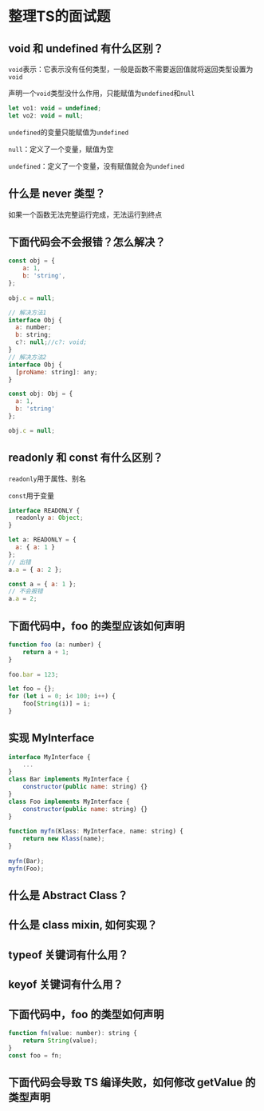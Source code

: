 # 整理TS的面试题

## void 和 undefined 有什么区别？

`void`表示：它表示没有任何类型，一般是函数不需要返回值就将返回类型设置为`void`

声明一个`void`类型没什么作用，只能赋值为`undefined`和`null`

```js
let vo1: void = undefined;
let vo2: void = null;
```

`undefined`的变量只能赋值为`undefined`



`null`：定义了一个变量，赋值为空

`undefined`：定义了一个变量，没有赋值就会为`undefined`

## 什么是 never 类型？

如果一个函数无法完整运行完成，无法运行到终点

## 下面代码会不会报错？怎么解决？

```js
const obj = {
    a: 1,
    b: 'string',
};
  
obj.c = null;
```

```js
// 解决方法1
interface Obj {
  a: number;
  b: string;
  c?: null;//c?: void;
}
// 解决方法2
interface Obj {
  [proName: string]: any;
}

const obj: Obj = {
  a: 1,
  b: 'string'
};

obj.c = null;
```



## readonly 和 const 有什么区别？

`readonly`用于属性、别名

`const`用于变量

```js
interface READONLY {
  readonly a: Object;
}

let a: READONLY = {
  a: { a: 1 }
};
// 出错
a.a = { a: 2 };

const a = { a: 1 };
// 不会报错
a.a = 2;
```



## 下面代码中，foo 的类型应该如何声明

```js
function foo (a: number) {
    return a + 1;
}
 
foo.bar = 123;
```



```js
let foo = {};
for (let i = 0; i< 100; i++) {
    foo[String(i)] = i;
}
```

## 实现 MyInterface

```js
interface MyInterface {
    ...
}
class Bar implements MyInterface {
    constructor(public name: string) {}
}
class Foo implements MyInterface {
    constructor(public name: string) {}
}
  
function myfn(Klass: MyInterface, name: string) {
    return new Klass(name);
}
  
myfn(Bar);
myfn(Foo);
```

## 什么是 Abstract Class？

## 什么是 class mixin, 如何实现？

## typeof 关键词有什么用？

## keyof 关键词有什么用？

## 下面代码中，foo 的类型如何声明

```js
function fn(value: number): string {
    return String(value);
}
const foo = fn;
```

## 下面代码会导致 TS 编译失败，如何修改 getValue 的类型声明


